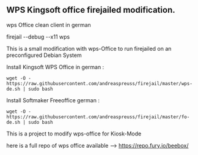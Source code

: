 ## WPS Kingsoft office firejailed modification.

wps Office clean client in german 

firejail --debug --x11 wps

This is a small modification with wps-Office to run firejailed on an preconfigured Debian System

Install Kingsoft WPS Office in german :  

`wget -O - https://raw.githubusercontent.com/andreaspreuss/firejail/master/wps-de.sh | sudo bash`

Install Softmaker Freeoffice german :

`wget -O - https://raw.githubusercontent.com/andreaspreuss/firejail/master/fo-de.sh | sudo bash`


This is a project to modify wps-office for Kiosk-Mode 

here is a full repo of wps office available --> https://repo.fury.io/beebox/
